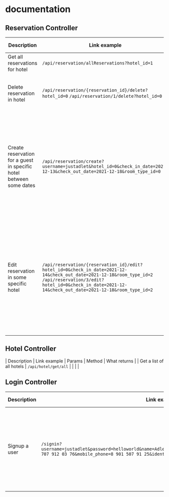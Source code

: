 # documentation

## Reservation Controller
| Description | Link example | Params | Method | What returns |
|-------------|--------------|----------|:------:|------------|
| Get all reservations for hotel | `/api/reservation/allReservations?hotel_id=1` | hotel_id - required integer | `GET` | List of Reservations |
| Delete reservation in hotel | `/api/reservation/{reservation_id}/delete?hotel_id=0`  `/api/reservation/1/delete?hotel_id=0` | hotel_id - required integer  reservation_id - required integer | `POST` | Nothing | 
| Create reservation for a guest in specific hotel between some dates | `/api/reservation/create?username=justadlet&hotel_id=0&check_in_date=2021-12-13&check_out_date=2021-12-18&room_type_id=0` | username - String  hotel_id - required integer  check_in_date - required String, format: `yyyy-MM-dd`  check_out_date - required String, format: `yyyy-MM-dd`  room_type_id - required integer, type of room in hotel_id | `Post` | id of created reservation in the response body|
| Edit reservation in some specific hotel | `/api/reservation/{reservation_id}/edit?hotel_id=0&check_in_date=2021-12-14&check_out_date=2021-12-18&room_type_id=2`    `/api/reservation/3/edit?hotel_id=0&check_in_date=2021-12-14&check_out_date=2021-12-18&room_type_id=2` | reservation_id - required integer  hotel_id - required integer  check_in_date - notRequired string, format: "yyyy-MM-dd"  check_out_date - notRequired string, format: "yyyy-MM-dd"  room_type_id - notRequired integer | `POST` | status |

## Hotel Controller
| Description | Link example | Params | Method | What returns |
| Get a list of all hotels | `/api/hotel/get/all` | | | |

## Login Controller
| Description | Link example | Params | Method | What returns |
|-------------|--------------|----------|:------:|------------|
| Signup a user | `/signin?username=justadlet&password=helloworld&name=Adlet&surname=Zeineken&address=Moscow&home_phone=8 707 912 03 76&mobile_phone=8 901 507 91 25&identification_type=PASSPORT` | String username  String password String name String surname  String address  String home_phone String mobile_phone  String identification_type - **PASSPORT** or **DRIVING_LICENSE**  String number| POST | "Success" or "Username is already taken" |  
